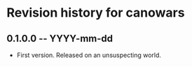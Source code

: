 # Revision history for canowars

## 0.1.0.0 -- YYYY-mm-dd

* First version. Released on an unsuspecting world.
